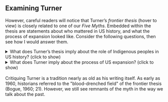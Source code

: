## Examining Turner

However, careful readers will notice that Turner’s _frontier thesis_ (hover to view) is closely related to one of our _Five Myths_. Embedded within the thesis are statements about who mattered in US history, and what the process of expansion looked like. Consider the following questions, then see how I would answer them.
<br/>

<details><summary>What does Turner’s thesis imply about the role of Indigenous peoples in US history? (click to show)</summary>
<p>
In my view, Turner’s language completely ignores the very existence of of Indigenous peoples. The use of the phrase “free land” seems to imply either that the west was devoid of human society, or not sufficiently developed to be considered in use. At worst, this erases Indigenous peoples entirely, or demotes them to a status of sub-human. At best, it is profoundly ignorant of the ways in which Indigenous peoples interacted with their environments and the land they lived on. 
</p>
</details>
<details><summary>What does Turner imply about the process of US expansion? (click to show)</summary>
<p>
Turner’s use of the passive voice (“its continual recession”) seems to suggest that US expansion was a natural process. Taken with Turner’s erasure of Indigenous peoples, this language obscures the systemic violence and coercion needed to obtain the supposedly free land.
</p>
</details>
<br/>
Critiquing Turner is a tradition nearly as old as his writing itself. As early as 1960, historians referred to the "blood-drenched field" of the frontier thesis (Bogue, 1960; 21). However, we still see remnants of the myth in the way we talk about the past.
